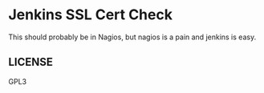# Jenkins SSL Cert Check

This should probably be in Nagios, but nagios is a pain and jenkins is easy.

## LICENSE

GPL3
